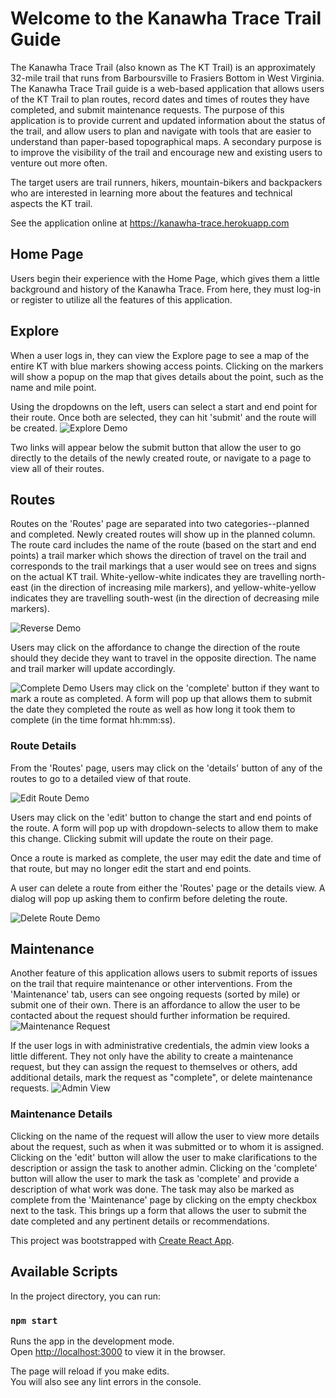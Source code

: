 # Welcome to the Kanawha Trace Trail Guide

The Kanawha Trace Trail (also known as The KT Trail) is an approximately 32-mile trail that runs from Barboursville to Frasiers Bottom in West Virginia.  The Kanawha Trace Trail guide is a web-based application that allows users of the KT Trail to plan routes, record dates and times of routes they have completed, and submit maintenance requests.  The purpose of this application is to provide current and updated information about the status of the trail, and allow users to plan and navigate with tools that are easier to understand than paper-based topographical maps.  A secondary purpose is to improve the visibility of the trail and encourage new and existing users to venture out more often.

The target users are trail runners, hikers, mountain-bikers and backpackers who are interested in learning more about the features and technical aspects the KT trail.

See the application online at https://kanawha-trace.herokuapp.com

## Home Page

Users begin their experience with the Home Page, which gives them a little background and history of the Kanawha Trace.  From here, they must log-in or register to utilize all the features of this application.

## Explore

When a user logs in, they can view the Explore page to see a map of the entire KT with blue markers showing access points.  Clicking on the markers will show a popup on the map that gives details about the point, such as the name and mile point.

Using the dropdowns on the left, users can select a start and end point for their route.  Once both are selected, they can hit 'submit' and the route will be created.
![Explore Demo](http://g.recordit.co/qLTq3eSmiP.gif)

Two links will appear below the submit button that allow the user to go directly to the details of the newly created route, or navigate to a page to view all of their routes.

## Routes

Routes on the 'Routes' page are separated into two categories--planned and completed.  Newly created routes will show up in the planned column.  The route card includes the name of the route (based on the start and end points) a trail marker which shows the direction of travel on the trail and corresponds to the trail markings that a user would see on trees and signs on the actual KT trail. White-yellow-white indicates they are travelling north-east (in the direction of increasing mile markers), and yellow-white-yellow indicates they are travelling south-west (in the direction of decreasing mile markers).

![Reverse Demo](http://g.recordit.co/vo29lufMGH.gif)

Users may click on the affordance to change the direction of the route should they decide they want to travel in the opposite direction.  The name and trail marker will update accordingly.

![Complete Demo](http://g.recordit.co/d54AhyD4eU.gif)
Users may click on the 'complete' button if they want to mark a route as completed.  A form will pop up that allows them to submit the date they completed the route as well as how long it took them to complete (in the time format hh:mm:ss).


### Route Details
From the 'Routes' page, users may click on the 'details' button of any of the routes to go to a detailed view of that route.

![Edit Route Demo](http://g.recordit.co/n9qneyq9qE.gif)

Users may click on the 'edit' button to change the start and end points of the route.  A form will pop up with dropdown-selects to allow them to make this change.  Clicking submit will update the route on their page.

Once a route is marked as complete, the user may edit the date and time of that route, but may no longer edit the start and end points.

A user can delete a route from either the 'Routes' page or the details view.  A dialog will pop up asking them to confirm before deleting the route.

![Delete Route Demo](http://g.recordit.co/l5BrV7nvD5.gif)

## Maintenance
Another feature of this application allows users to submit reports of issues on the trail that require maintenance or other interventions.  From the 'Maintenance' tab, users can see ongoing requests (sorted by mile) or submit one of their own.  There is an affordance to allow the user to be contacted about the request should further information be required.
![Maintenance Request](http://g.recordit.co/zEULs3VX2B.gif)

If the user logs in with administrative credentials, the admin view looks a little different.  They not only have the ability to create a maintenance request, but they can assign the request to themselves or others, add additional details, mark the request as "complete", or delete maintenance requests.
![Admin View](http://g.recordit.co/nJFWkPUpW3.gif)

### Maintenance Details
Clicking on the name of the request will allow the user to view more details about the request, such as when it was submitted or to whom it is assigned.  Clicking on the 'edit' button will allow the user to make clarifications to the description or assign the task to another admin.  Clicking on the 'complete' button will allow the user to mark the task as 'complete' and provide a description of what work was done.  The task may also be marked as complete from the 'Maintenance' page by clicking on the empty checkbox next to the task.  This brings up a form that allows the user to submit the date completed and any pertinent details or recommendations.











This project was bootstrapped with [Create React App](https://github.com/facebook/create-react-app).

## Available Scripts

In the project directory, you can run:

### `npm start`

Runs the app in the development mode.<br>
Open [http://localhost:3000](http://localhost:3000) to view it in the browser.

The page will reload if you make edits.<br>
You will also see any lint errors in the console.

